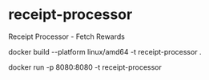# receipt-processor
 Receipt Processor - Fetch Rewards


docker build --platform linux/amd64 -t receipt-processor .

docker run -p 8080:8080 -t receipt-processor